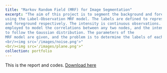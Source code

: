 ```yaml
---
title: "Markov Random Field (MRF) for Image Segmentation"
excerpt: "The aim of this project is to segment the background and foreground of an image
using the Label-Observation MRF model. The labels are defined to represent the background
and foreground respectively. The intensity is continuous observations. The Potts model is
employed to model the correlations between any two nodes, and the intensity is assumed
to follow the Gaussian distribution. The parameters of the
MRF model are given, and the problem is to determine the labels of each nodes.
<br/><img src='/images/noise.png'>"
<br/><img src='/images/plane.png'>"
collection: portfolio
--- 
```

This is the report and codes.
[Download here](http://Wendy0601.github.io/files/segment.pdf)
